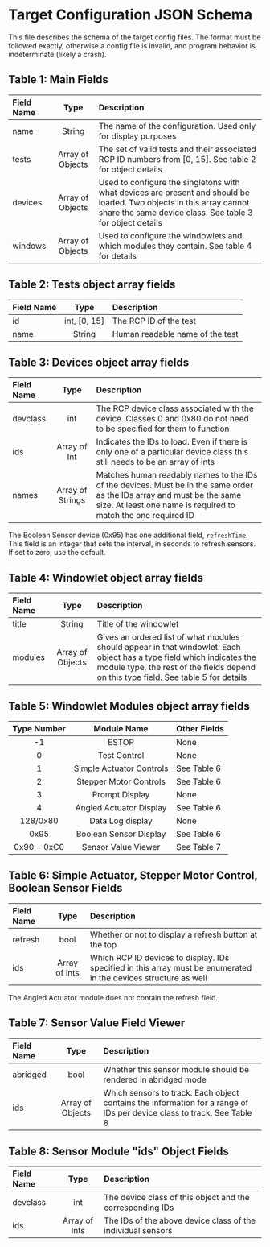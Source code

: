 # Target Configuration JSON Schema

This file describes the schema of the target config files. The format must be followed exactly, otherwise a config file
is invalid, and program behavior is indeterminate (likely a crash).

## Table 1: Main Fields

| Field Name |       Type       | Description                                                                                                                                                                       |
|:-----------|:----------------:|:----------------------------------------------------------------------------------------------------------------------------------------------------------------------------------|
| name       |      String      | The name of the configuration. Used only for display purposes                                                                                                                     |
| tests      | Array of Objects | The set of valid tests and their associated RCP ID numbers from [0, 15]. See table 2 for object details                                                                           |
| devices    | Array of Objects | Used to configure the singletons with what devices are present and should be loaded. Two objects in this array cannot share the same device class. See table 3 for object details |
| windows    | Array of Objects | Used to configure the windowlets and which modules they contain. See table 4 for details                                                                                          |

## Table 2: Tests object array fields

| Field Name |     Type     | Description                     |
|:-----------|:------------:|:--------------------------------|
| id         | int, [0, 15] | The RCP ID of the test          |
| name       |    String    | Human readable name of the test |

## Table 3: Devices object array fields

| Field Name |       Type       | Description                                                                                                                                                                              |
|:-----------|:----------------:|:-----------------------------------------------------------------------------------------------------------------------------------------------------------------------------------------|
| devclass   |       int        | The RCP device class associated with the device. Classes 0 and 0x80 do not need to be specified for them to function                                                                     |
| ids        |   Array of Int   | Indicates the IDs to load. Even if there is only one of a particular device class this still needs to be an array of ints                                                                |
| names      | Array of Strings | Matches human readably names to the IDs of the devices. Must be in the same order as the IDs array and must be the same size. At least one name is required to match the one required ID |

The Boolean Sensor device (0x95) has one additional field, `refreshTime`. This field is an integer that sets the 
interval, in seconds to refresh sensors. If set to zero, use the default.

## Table 4: Windowlet object array fields

| Field Name |       Type       | Description                                                                                                                                                                                                    |
|:-----------|:----------------:|:---------------------------------------------------------------------------------------------------------------------------------------------------------------------------------------------------------------|
| title      |      String      | Title of the windowlet                                                                                                                                                                                         |
| modules    | Array of Objects | Gives an ordered list of what modules should appear in that windowlet. Each object has a type field which indicates the module type, the rest of the fields depend on this type field. See table 5 for details |

## Table 5: Windowlet Modules object array fields

| Type Number |       Module Name        | Other Fields |
|:-----------:|:------------------------:|:-------------|
|     -1      |          ESTOP           | None         |
|      0      |       Test Control       | None         |
|      1      | Simple Actuator Controls | See Table 6  |
|      2      |  Stepper Motor Controls  | See Table 6  |
|      3      |      Prompt Display      | None         |
|      4      | Angled Actuator Display  | See Table 6  |
|  128/0x80   |     Data Log display     | None         |
|    0x95     |  Boolean Sensor Display  | See Table 6  |
| 0x90 - 0xC0 |   Sensor Value Viewer    | See Table 7  |

## Table 6: Simple Actuator, Stepper Motor Control, Boolean Sensor Fields

| Field Name  |     Type      | Description                                                                                                      |
|:------------|:-------------:|:-----------------------------------------------------------------------------------------------------------------|
| refresh     |     bool      | Whether or not to display a refresh button at the top                                                            |
| ids         | Array of ints | Which RCP ID devices to display. IDs specified in this array must be enumerated in the devices structure as well |

The Angled Actuator module does not contain the refresh field.

## Table 7: Sensor Value Field Viewer

| Field Name |       Type       | Description                                                                                                            |
|:-----------|:----------------:|:-----------------------------------------------------------------------------------------------------------------------|
| abridged   |       bool       | Whether this sensor module should be rendered in abridged mode                                                         |
| ids        | Array of Objects | Which sensors to track. Each object contains the information for a range of IDs per device class to track. See Table 8 |

## Table 8: Sensor Module "ids" Object Fields

| Field Name |     Type      | Description                                                 |
|:-----------|:-------------:|:------------------------------------------------------------|
| devclass   |      int      | The device class of this object and the corresponding IDs   |
| ids        | Array of Ints | The IDs of the above device class of the individual sensors |
   